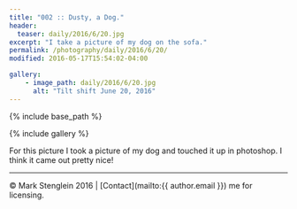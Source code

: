 ```yaml
---
title: "002 :: Dusty, a Dog."
header:
  teaser: daily/2016/6/20.jpg
excerpt: "I take a picture of my dog on the sofa."
permalink: /photography/daily/2016/6/20/
modified: 2016-05-17T15:54:02-04:00

gallery:
    - image_path: daily/2016/6/20.jpg
      alt: "Tilt shift June 20, 2016"
---
```


{% include base_path %}

{% include gallery %}

For this picture I took a picture of my dog and touched it up in photoshop. I think
it came out pretty nice!

---

&copy; Mark Stenglein 2016 \| [Contact](mailto:{{ author.email }}) me for licensing.